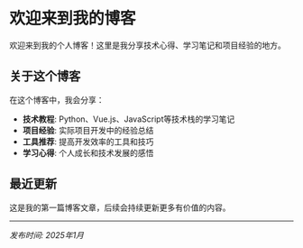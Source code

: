 # 欢迎来到我的博客

欢迎来到我的个人博客！这里是我分享技术心得、学习笔记和项目经验的地方。

## 关于这个博客

在这个博客中，我会分享：

- **技术教程**: Python、Vue.js、JavaScript等技术栈的学习笔记
- **项目经验**: 实际项目开发中的经验总结
- **工具推荐**: 提高开发效率的工具和技巧
- **学习心得**: 个人成长和技术发展的感悟

## 最近更新

这是我的第一篇博客文章，后续会持续更新更多有价值的内容。

---

*发布时间: 2025年1月*